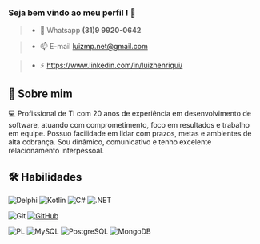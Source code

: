 ### Seja bem vindo ao meu perfil ! 👋

>- 💬 Whatsapp **(31)9 9920-0642**

>- 📫 E-mail luizmp.net@gmail.com 

>- ⚡ https://www.linkedin.com/in/luizhenriqui/


## 🚀 Sobre mim

💻 Profissional de TI com 20 anos de experiência em desenvolvimento de software, atuando com comprometimento, foco em resultados e trabalho em equipe. Possuo facilidade em lidar com prazos, metas e ambientes de alta cobrança. Sou dinâmico, comunicativo e tenho excelente relacionamento interpessoal.


## 🛠 Habilidades

![Delphi](https://img.shields.io/badge/Delphi-CC342D?style=for-the-badge&logo=delphi&logoColor=white)
![Kotlin](https://img.shields.io/badge/Kotlin-0095D5?&style=for-the-badge&logo=kotlin&logoColor=white)
![C#](https://img.shields.io/badge/C%23-239120?style=for-the-badge&logo=c-sharp&logoColor=white)
![.NET](https://img.shields.io/badge/.NET-5C2D91?style=for-the-badge&logo=.net&logoColor=white)

![Git](https://img.shields.io/badge/GIT-E44C30?style=for-the-badge&logo=git&logoColor=white)
[![GitHub](https://img.shields.io/badge/GitHub-100000?style=for-the-badge&logo=github&logoColor=white)](https://github.com/luizhenriquegithub)

![PL](https://img.shields.io/badge/PL%2FSQL-FFFFFF?style=for-the-badge&logo=oracle&logoColor=FF0000&labelColor=FFFFFF&color=FF0000)
![MySQL](https://img.shields.io/badge/MySQL-00000F?style=for-the-badge&logo=mysql&logoColor=white)
![PostgreSQL](https://img.shields.io/badge/PostgreSQL-000?style=for-the-badge&logo=postgresql)
![MongoDB](https://img.shields.io/badge/MongoDB-%234ea94b.svg?style=for-the-badge&logo=mongodb&logoColor=white)
  

